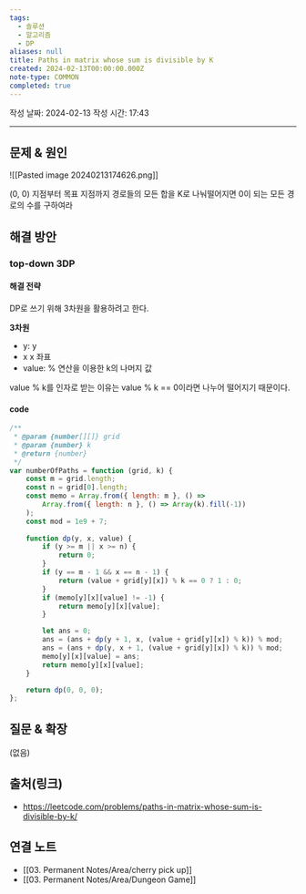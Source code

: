 ```yaml
---
tags:
  - 솔루션
  - 알고리즘
  - DP
aliases: null
title: Paths in matrix whose sum is divisible by K
created: 2024-02-13T00:00:00.000Z
note-type: COMMON
completed: true
---
```

작성 날짜: 2024-02-13
작성 시간: 17:43


----

## 문제 & 원인
![[Pasted image 20240213174626.png]]

(0, 0) 지점부터 목표 지점까지 경로들의 모든 합을 K로 나눠떨어지면 0이 되는 모든 경로의 수를 구하여라
## 해결 방안
### top-down 3DP
#### 해결 전략

DP로 쓰기 위해 3차원을 활용하려고 한다. 

**3차원**
- y: y 
- x x 좌표
- value: % 연산을 이용한 k의 나머지 값

value % k를 인자로 받는 이유는 value % k == 0이라면 나누어 떨어지기 때문이다.


#### code
```js
/**
 * @param {number[][]} grid
 * @param {number} k
 * @return {number}
 */
var numberOfPaths = function (grid, k) {
    const m = grid.length;
    const n = grid[0].length;
    const memo = Array.from({ length: m }, () =>
        Array.from({ length: n }, () => Array(k).fill(-1))
    );
    const mod = 1e9 + 7;
  
    function dp(y, x, value) {
        if (y >= m || x >= n) {
            return 0;
        }
        if (y == m - 1 && x == n - 1) {
            return (value + grid[y][x]) % k == 0 ? 1 : 0;
        }
        if (memo[y][x][value] != -1) {
            return memo[y][x][value];
        }

        let ans = 0;
        ans = (ans + dp(y + 1, x, (value + grid[y][x]) % k)) % mod;
        ans = (ans + dp(y, x + 1, (value + grid[y][x]) % k)) % mod;
        memo[y][x][value] = ans;
        return memo[y][x][value];
    }

    return dp(0, 0, 0);
};
```

## 질문 & 확장

(없음)

## 출처(링크)
- https://leetcode.com/problems/paths-in-matrix-whose-sum-is-divisible-by-k/

## 연결 노트
- [[03. Permanent Notes/Area/cherry pick up]]
- [[03. Permanent Notes/Area/Dungeon Game]]
